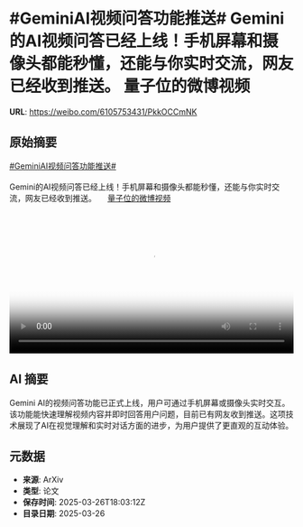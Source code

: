 # #GeminiAI视频问答功能推送# Gemini的AI视频问答已经上线！手机屏幕和摄像头都能秒懂，还能与你实时交流，网友已经收到推送。 量子位的微博视频

**URL**: https://weibo.com/6105753431/PkkOCCmNK

## 原始摘要

<a href="https://m.weibo.cn/search?containerid=231522type%3D1%26t%3D10%26q%3D%23GeminiAI%E8%A7%86%E9%A2%91%E9%97%AE%E7%AD%94%E5%8A%9F%E8%83%BD%E6%8E%A8%E9%80%81%23&amp;extparam=%23GeminiAI%E8%A7%86%E9%A2%91%E9%97%AE%E7%AD%94%E5%8A%9F%E8%83%BD%E6%8E%A8%E9%80%81%23" data-hide=""><span class="surl-text">#GeminiAI视频问答功能推送#</span></a> <br><br>Gemini的AI视频问答已经上线！手机屏幕和摄像头都能秒懂，还能与你实时交流，网友已经收到推送。 <a href="https://video.weibo.com/show?fid=1034:5148465383014436" data-hide=""><span class="url-icon"><img style="width: 1rem;height: 1rem" src="https://h5.sinaimg.cn/upload/2015/09/25/3/timeline_card_small_video_default.png" referrerpolicy="no-referrer"></span><span class="surl-text">量子位的微博视频</span></a> <br clear="both"><div style="clear: both"></div><video controls="controls" poster="https://tvax4.sinaimg.cn/orj480/006Fd7o3ly1hzue7dnnzlj30u01hc0vx.jpg" style="width: 100%"><source src="https://f.video.weibocdn.com/o0/Gfunxm8Zlx08mYCUSCcE01041200eWdV0E010.mp4?label=mp4_720p&amp;template=720x1280.24.0&amp;ori=0&amp;ps=1CwnkDw1GXwCQx&amp;Expires=1743015751&amp;ssig=g7UM5Chr0m&amp;KID=unistore,video"><source src="https://f.video.weibocdn.com/o0/AwumuiGAlx08mYCUTOeA010412008sSL0E010.mp4?label=mp4_hd&amp;template=540x960.24.0&amp;ori=0&amp;ps=1CwnkDw1GXwCQx&amp;Expires=1743015751&amp;ssig=pZ23mXX6IT&amp;KID=unistore,video"><source src="https://f.video.weibocdn.com/o0/RAWVwgIxlx08mYCUoY9G010412004GD10E010.mp4?label=mp4_ld&amp;template=360x640.24.0&amp;ori=0&amp;ps=1CwnkDw1GXwCQx&amp;Expires=1743015751&amp;ssig=XMoDr7Jpx8&amp;KID=unistore,video"><p>视频无法显示，请前往<a href="https://video.weibo.com/show?fid=1034%3A5148465383014436" target="_blank" rel="noopener noreferrer">微博视频</a>观看。</p></video>

## AI 摘要

Gemini AI的视频问答功能已正式上线，用户可通过手机屏幕或摄像头实时交互。该功能能快速理解视频内容并即时回答用户问题，目前已有网友收到推送。这项技术展现了AI在视觉理解和实时对话方面的进步，为用户提供了更直观的互动体验。

## 元数据

- **来源**: ArXiv
- **类型**: 论文
- **保存时间**: 2025-03-26T18:03:12Z
- **目录日期**: 2025-03-26
